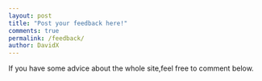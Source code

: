 ```yaml
---
layout: post
title: "Post your feedback here!"
comments: true
permalink: /feedback/
author: DavidX
---
```

If you have some advice about the whole site,feel free to comment below.
